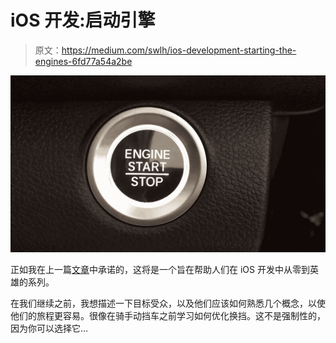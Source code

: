 # iOS 开发:启动引擎

> 原文：<https://medium.com/swlh/ios-development-starting-the-engines-6fd77a54a2be>

![](img/ded9cb19de8ea909ccc5f7ea73e1cdd2.png)

正如我在上一篇[文章](/@amr.magdy.ahmed92/ios-development-the-journey-e40ac87b8fa9)中承诺的，这将是一个旨在帮助人们在 iOS 开发中从零到英雄的系列。

在我们继续之前，我想描述一下目标受众，以及他们应该如何熟悉几个概念，以使他们的旅程更容易。很像在骑手动挡车之前学习如何优化换挡。这不是强制性的，因为你可以选择它…